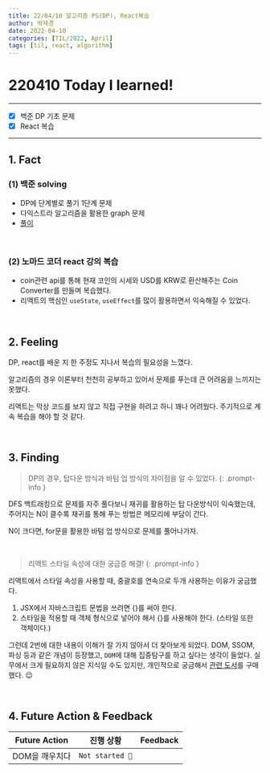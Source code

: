 ```yaml
---
title: 22/04/10 알고리즘 PS(DP), React복습
author: 박재경
date: 2022-04-10 
categories: [TIL/2022, April]
tags: [til, react, algorithm]
---
```


# 220410 Today I learned!

---

- [x] 백준 DP 기초 문제
- [x] React 복습

---

## 1. Fact 

### (1) 백준 solving

- DP에 단계별로 풀기 1단계 문제
- 다익스트라 알고리즘을 활용한 graph 문제 
- [풀이](https://github.com/JaeKP/Study/tree/master/algorithm/1%EC%9D%BC1%EC%95%8C%EA%B3%A0/04%EC%9B%94/0410)

<br>

### (2) 노마드 코더 react 강의 복습

- coin관련 api를 통해 현재 코인의 시세와 USD를 KRW로 환산해주는 Coin Converter를 만들며 복습했다.
- 리액트의 핵심인 `useState`, `useEffect`를 많이 활용하면서 익숙해질 수 있었다.  

<br>

## 2. Feeling

DP, react를 배운 지 한 주정도 지나서 복습의 필요성을 느꼈다.  

알고리즘의 경우 이론부터 천천히 공부하고 있어서 문제를 푸는데 큰 어려움을 느끼지는 못했다.

리액트는  막상 코드를 보지 않고 직접 구현을 하려고 하니 꽤나 어려웠다. 주기적으로 계속 복습을 해야 할 것 같다.   

<br>

## 3. Finding 

>  DP의 경우, 탑다운 방식과 바텀 업 방식의 차이점을 알 수 있었다. 
{: .prompt-info }

DFS 백트래킹으로 문제를 자주 풀다보니 재귀를 활용하는 탑 다운방식이 익숙했는데, 주어지는 N이 클수록 재귀를 통해 푸는 방법은 메모리에 부담이 간다.

N이 크다면, for문을 활용한 바텀 업 방식으로 문제를 풀어나가자.

<br>

> 리액트 스타일 속성에 대한 궁금증 해결!
{: .prompt-info }

리액트에서 스타일 속성을 사용할 때, 중괄호를 연속으로 두개 사용하는 이유가 궁금했다. 

1. JSX에서 자바스크립트 문법을 쓰려면 {}를 써야 한다. 
2. 스타일을 적용할 때 객체 형식으로 넣어야 해서 {}를 사용해야 한다.  (스타일 또한 객체이다.)

그런데 2번에 대한 내용이 이해가 잘 가지 않아서 더 찾아보게 되었다. DOM, SSOM, 파싱 등과 같은 개념이 등장했고, `DOM`에 대해 집중탐구를 하고 싶다는 생각이 들었다. 실무에서 크게 필요하지 않은 지식일 수도 있지만, 개인적으로 궁금해서 [관련 도서](http://www.yes24.com/Product/Goods/11371306)를 구매했다. 😉 

<br>

## 4. Future Action & Feedback

| Future Action  | 진행 상황       | Feedback |
| -------------- | --------------- | -------- |
| DOM을 깨우치다 | `Not started 👀` |          |

<br>
